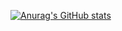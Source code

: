 [![Anurag's GitHub stats](https://github-readme-stats.vercel.app/api?username=ingra14m&count_private=true&show_icons=true&theme=synthwave)](https://github.com/anuraghazra/github-readme-stats)

<!--
**ingra14m/ingra14m** is a ✨ _special_ ✨ repository because its `README.md` (this file) appears on your GitHub profile.

Here are some ideas to get you started:

- 🔭 I’m currently working on ...
- 🌱 I’m currently learning ...
- 👯 I’m looking to collaborate on ...
- 🤔 I’m looking for help with ...
- 💬 Ask me about ...
- 📫 How to reach me: ...
- 😄 Pronouns: ...
- ⚡ Fun fact: ...
-->
